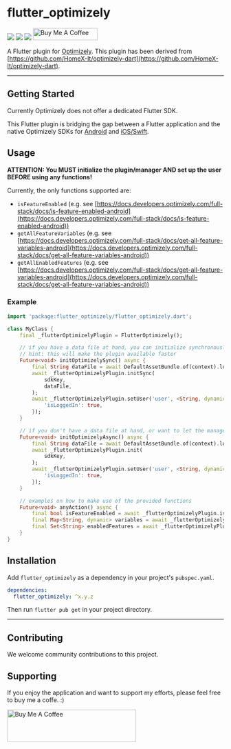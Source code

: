 # flutter_optimizely

[![](https://img.shields.io/github/license/muhlba91/flutter_optimizely?style=for-the-badge)](LICENSE)
[![](https://img.shields.io/github/workflow/status/muhlba91/flutter_optimizely/Verify?style=for-the-badge)](https://github.com/muhlba91/flutter_optimizely/actions)
[![](https://img.shields.io/github/release-date/muhlba91/flutter_optimizely?style=for-the-badge)](https://github.com/muhlba91/flutter_optimizely/releases)
<a href="https://www.buymeacoffee.com/muhlba91" target="_blank"><img src="https://cdn.buymeacoffee.com/buttons/default-orange.png" alt="Buy Me A Coffee" height="28" width="150"></a>

A Flutter plugin for [Optimizely](http://optimizely.com).
This plugin has been derived from [https://github.com/HomeX-It/optimizely-dart](https://github.com/HomeX-It/optimizely-dart).

---

## Getting Started

Currently Optimizely does not offer a dedicated Flutter SDK.

This Flutter plugin is bridging the gap between a Flutter application and the native Optimizely SDKs for [Android](https://github.com/optimizely/android-sdk) and [iOS/Swift](https://github.com/optimizely/swift-sdk).

## Usage

**ATTENTION: You MUST initialize the plugin/manager AND set up the user BEFORE using any functions!**

Currently, the only functions supported are:

- `isFeatureEnabled` (e.g. see [https://docs.developers.optimizely.com/full-stack/docs/is-feature-enabled-android](https://docs.developers.optimizely.com/full-stack/docs/is-feature-enabled-android))
- `getAllFeatureVariables` (e.g. see [https://docs.developers.optimizely.com/full-stack/docs/get-all-feature-variables-android](https://docs.developers.optimizely.com/full-stack/docs/get-all-feature-variables-android))
- `getAllEnabledFeatures` (e.g. see [https://docs.developers.optimizely.com/full-stack/docs/get-all-feature-variables-android](https://docs.developers.optimizely.com/full-stack/docs/get-all-feature-variables-android))

### Example

```dart
import 'package:flutter_optimizely/flutter_optimizely.dart';

class MyClass {
    final _flutterOptimizelyPlugin = FlutterOptimizely();

    // if you have a data file at hand, you can initialize synchronously
    // hint: this will make the plugin available faster
    Future<void> initOptimizelySync() async {
        final String dataFile = await DefaultAssetBundle.of(context).loadString('assets/datafile.json');
        await _flutterOptimizelyPlugin.initSync(
            sdkKey,
            dataFile,
        );
        await _flutterOptimizelyPlugin.setUser('user', <String, dynamic>{
            'isLoggedIn': true,
        });
    }

    // if you don't have a data file at hand, or want to let the manager download it, initialize the plugin asynchronously
    Future<void> initOptimizelyAsync() async {
        final String dataFile = await DefaultAssetBundle.of(context).loadString('assets/datafile.json');
        await _flutterOptimizelyPlugin.init(
            sdkKey,
        );
        await _flutterOptimizelyPlugin.setUser('user', <String, dynamic>{
            'isLoggedIn': true,
        });
    }

    // examples on how to make use of the provided functions
    Future<void> anyAction() async {
        final bool isFeatureEnabled = await _flutterOptimizelyPlugin.isFeatureEnabled('feature_key');
        final Map<String, dynamic> variables = await _flutterOptimizelyPlugin.getAllFeatureVariables('feature_key');
        final Set<String> enabledFeatures = await _flutterOptimizelyPlugin.getAllEnabledFeatures();
    }
}
```

## Installation

Add `flutter_optimizely` as a dependency in your project's `pubspec.yaml`.

```yaml
dependencies:
  flutter_optimizely: ^x.y.z
```

Then run `flutter pub get` in your project directory.

---

## Contributing

We welcome community contributions to this project.

## Supporting

If you enjoy the application and want to support my efforts, please feel free to buy me a coffe. :)

<a href="https://www.buymeacoffee.com/muhlba91" target="_blank"><img src="https://cdn.buymeacoffee.com/buttons/default-orange.png" alt="Buy Me A Coffee" height="75" width="300"></a>

